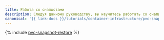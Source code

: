 ```yaml
---
title: Работа со снапшотами
description: Следуя данному руководству, вы научитесь работать со снапшотами.
canonical: '{{ link-docs }}/tutorials/container-infrastructure/pvc-snapshot-restore'
---
```


{% include [pvc-snapshot-restore](../../_tutorials/k8s/pvc-snapshot-restore.md) %}